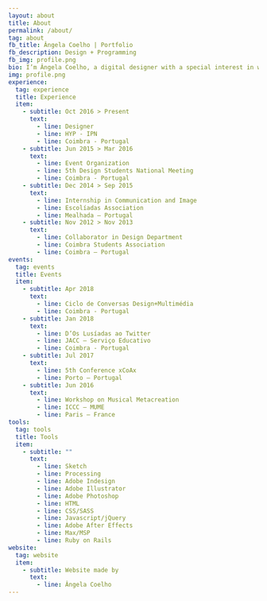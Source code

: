 ```yaml
---
layout: about
title: About
permalink: /about/
tag: about
fb_title: Ângela Coelho | Portfolio
fb_description: Design + Programming
fb_img: profile.png
bio: I’m Ângela Coelho, a digital designer with a special interest in web development and generative design. I graduated in Design and Multimedia in the end of 2016 at the University of Coimbra in Portugal. During my five years of study, I was able to try different things, so the main focus of my explorations relied on the role of design in the technological world and how code can influence and shape the design process. In the last few months, I’ve been working as a web designer and front-end developer and now I continue to explore the area of experimental digital design. My goal is to keep exploring my two main areas of interest — design and programming —, in order to find new points of connection between these fields as well as taking advantage of each one of them so I can improve my skills and develop  ways to solve design problems.
img: profile.png
experience:
  tag: experience
  title: Experience
  item:
    - subtitle: Oct 2016 > Present
      text:
        - line: Designer
        - line: HYP - IPN
        - line: Coimbra - Portugal
    - subtitle: Jun 2015 > Mar 2016
      text:
        - line: Event Organization
        - line: 5th Design Students National Meeting
        - line: Coimbra - Portugal
    - subtitle: Dec 2014 > Sep 2015
      text:
        - line: Internship in Communication and Image
        - line: Escolíadas Association
        - line: Mealhada – Portugal
    - subtitle: Nov 2012 > Nov 2013
      text:
        - line: Collaborator in Design Department
        - line: Coimbra Students Association
        - line: Coimbra – Portugal
events:
  tag: events
  title: Events
  item:
    - subtitle: Apr 2018
      text:
        - line: Ciclo de Conversas Design+Multimédia
        - line: Coimbra - Portugal
    - subtitle: Jan 2018
      text:
        - line: D’Os Lusíadas ao Twitter
        - line: JACC – Serviço Educativo
        - line: Coimbra - Portugal
    - subtitle: Jul 2017
      text:
        - line: 5th Conference xCoAx
        - line: Porto – Portugal
    - subtitle: Jun 2016
      text:
        - line: Workshop on Musical Metacreation
        - line: ICCC – MUME
        - line: Paris – France
tools:
  tag: tools
  title: Tools
  item:
    - subtitle: ""
      text:
        - line: Sketch
        - line: Processing
        - line: Adobe Indesign
        - line: Adobe Illustrator
        - line: Adobe Photoshop
        - line: HTML
        - line: CSS/SASS
        - line: Javascript/jQuery
        - line: Adobe After Effects
        - line: Max/MSP
        - line: Ruby on Rails
website:
  tag: website
  item:
    - subtitle: Website made by
      text:
        - line: Ângela Coelho
---
```

